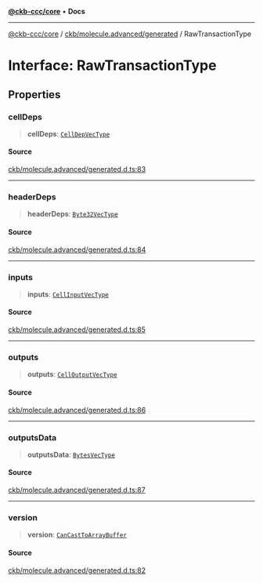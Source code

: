 [**@ckb-ccc/core**](README.md) • **Docs**

***

[@ckb-ccc/core](README.md) / [ckb/molecule.advanced/generated](ckb.molecule.advanced.generated.md) / RawTransactionType

# Interface: RawTransactionType

## Properties

### cellDeps

> **cellDeps**: [`CellDepVecType`](ckb.molecule.advanced.generated.Type.CellDepVecType.md)

#### Source

[ckb/molecule.advanced/generated.d.ts:83](https://github.com/SpectreMercury/ccc/blob/1b34760fdeb60ebebc0a7e641c12ef11dff1e7d0/packages/core/src/ckb/molecule.advanced/generated.d.ts#L83)

***

### headerDeps

> **headerDeps**: [`Byte32VecType`](ckb.molecule.advanced.generated.Type.Byte32VecType.md)

#### Source

[ckb/molecule.advanced/generated.d.ts:84](https://github.com/SpectreMercury/ccc/blob/1b34760fdeb60ebebc0a7e641c12ef11dff1e7d0/packages/core/src/ckb/molecule.advanced/generated.d.ts#L84)

***

### inputs

> **inputs**: [`CellInputVecType`](ckb.molecule.advanced.generated.Type.CellInputVecType.md)

#### Source

[ckb/molecule.advanced/generated.d.ts:85](https://github.com/SpectreMercury/ccc/blob/1b34760fdeb60ebebc0a7e641c12ef11dff1e7d0/packages/core/src/ckb/molecule.advanced/generated.d.ts#L85)

***

### outputs

> **outputs**: [`CellOutputVecType`](ckb.molecule.advanced.generated.Type.CellOutputVecType.md)

#### Source

[ckb/molecule.advanced/generated.d.ts:86](https://github.com/SpectreMercury/ccc/blob/1b34760fdeb60ebebc0a7e641c12ef11dff1e7d0/packages/core/src/ckb/molecule.advanced/generated.d.ts#L86)

***

### outputsData

> **outputsData**: [`BytesVecType`](ckb.molecule.advanced.generated.Type.BytesVecType.md)

#### Source

[ckb/molecule.advanced/generated.d.ts:87](https://github.com/SpectreMercury/ccc/blob/1b34760fdeb60ebebc0a7e641c12ef11dff1e7d0/packages/core/src/ckb/molecule.advanced/generated.d.ts#L87)

***

### version

> **version**: [`CanCastToArrayBuffer`](ckb.molecule.advanced.generated.Type.CanCastToArrayBuffer.md)

#### Source

[ckb/molecule.advanced/generated.d.ts:82](https://github.com/SpectreMercury/ccc/blob/1b34760fdeb60ebebc0a7e641c12ef11dff1e7d0/packages/core/src/ckb/molecule.advanced/generated.d.ts#L82)
